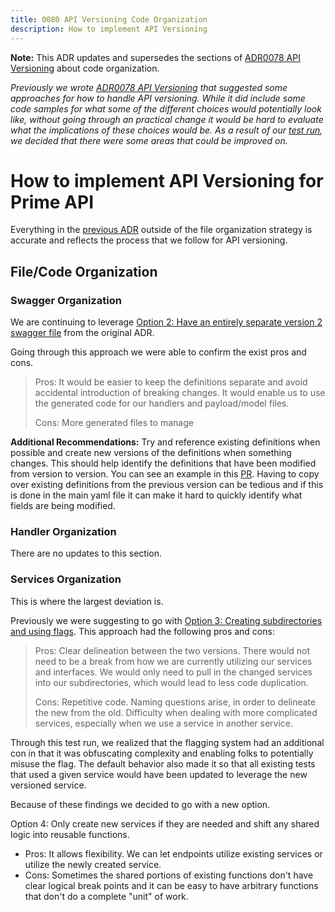 ```yaml
---
title: 0080 API Versioning Code Organization
description: How to implement API Versioning
---
```


**Note:** This ADR updates and supersedes the sections of [ADR0078 API Versioning](./0078-api-versioning.md) about code organization.

_Previously we wrote [ADR0078 API Versioning](./0078-api-versioning.md) that suggested some approaches for how to handle API versioning. While it did include some code samples for what some of the different choices would potentially look like, without going through an practical change it would be hard to evaluate what the implications of these choices would be. As a result of our [test run](https://github.com/transcom/mymove/pull/10952), we decided that there were some areas that could be improved on._

# How to implement API Versioning for Prime API

Everything in the [previous ADR](./0078-api-versioning.md) outside of the file organization strategy is accurate and reflects the process that we follow for API versioning.

## File/Code Organization

### Swagger Organization

We are continuing to leverage [Option 2: Have an entirely separate version 2 swagger file](https://transcom.github.io/mymove-docs/docs/adrs/api-versioning#swagger-organization) from the original ADR.

Going through this approach we were able to confirm the exist pros and cons.

> Pros: It would be easier to keep the definitions separate and avoid accidental introduction of breaking changes. It would enable us to use the generated code for our handlers and payload/model files.
>
> Cons: More generated files to manage

**Additional Recommendations:** Try and reference existing definitions when possible and create new versions of the definitions when something changes. This should help identify the definitions that have been modified from version to version. You can see an example in this [PR](https://github.com/transcom/mymove/pull/10952/files#diff-ccf222ad69199a6edb2088799e4ac7f8118591dc804aff747293bf1e81262940). Having to copy over existing definitions from the previous version can be tedious and if this is done in the main yaml file it can make it hard to quickly identify what fields are being modified.

### Handler Organization

There are no updates to this section.

### Services Organization

This is where the largest deviation is.

Previously we were suggesting to go with [Option 3: Creating subdirectories and using flags](https://transcom.github.io/mymove-docs/docs/adrs/api-versioning#services-organization). This approach had the following pros and cons:

> Pros: Clear delineation between the two versions. There would not need to be a break from how we are currently utilizing our services and interfaces. We would only need to pull in the changed services into our subdirectories, which would lead to less code duplication.
>
> Cons: Repetitive code. Naming questions arise, in order to delineate the new from the old. Difficulty when dealing with more complicated services, especially when we use a service in another service.

Through this test run, we realized that the flagging system had an additional con in that it was obfuscating complexity and enabling folks to potentially misuse the flag. The default behavior also made it so that all existing tests that used a given service would have been updated to leverage the new versioned service.

Because of these findings we decided to go with a new option.

Option 4: Only create new services if they are needed and shift any shared logic into reusable functions.

- Pros: It allows flexibility. We can let endpoints utilize existing services or utilize the newly created service.
- Cons: Sometimes the shared portions of existing functions don't have clear logical break points and it can be easy to have arbitrary functions that don't do a complete "unit" of work.
